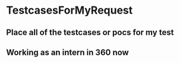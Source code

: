 # TestcasesForMyRequest

## Place all of the testcases or pocs for my test

## Working as an intern in 360 now

